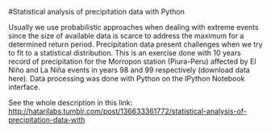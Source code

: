#Statistical analysis of precipitation data with Python

Usually we use probabilistic approaches when dealing with extreme events since the size of available data is scarce to address the maximum for a determined return period.
Precipitation data present challenges when we try to fit to a statistical distribution. This is an exercise done with 10 years record of precipitation for the Morropon station (Piura-Peru) affected by El Niño and La Niña events in years 98 and 99 respectively (download data here).
Data processing was done with Python on the IPython Notebook interface. 

See the whole description in this link:
http://hatarilabs.tumblr.com/post/136633361772/statistical-analysis-of-precipitation-data-with
